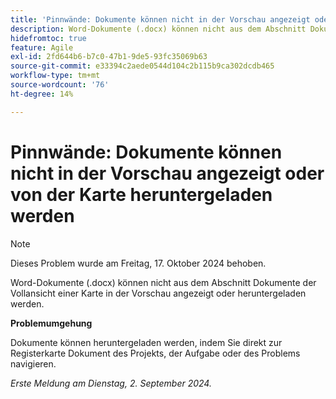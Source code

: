 ```yaml
---
title: 'Pinnwände: Dokumente können nicht in der Vorschau angezeigt oder von der Karte heruntergeladen werden'
description: Word-Dokumente (.docx) können nicht aus dem Abschnitt Dokumente der detaillierten Kartenansicht in der Vorschau angezeigt oder heruntergeladen werden.
hidefromtoc: true
feature: Agile
exl-id: 2fd644b6-b7c0-47b1-9de5-93fc35069b63
source-git-commit: e33394c2aede0544d104c2b115b9ca302dcdb465
workflow-type: tm+mt
source-wordcount: '76'
ht-degree: 14%

---
```


# Pinnwände: Dokumente können nicht in der Vorschau angezeigt oder von der Karte heruntergeladen werden

>[!NOTE]
>
>Dieses Problem wurde am Freitag, 17. Oktober 2024 behoben.

Word-Dokumente (.docx) können nicht aus dem Abschnitt Dokumente der Vollansicht einer Karte in der Vorschau angezeigt oder heruntergeladen werden.

**Problemumgehung**

Dokumente können heruntergeladen werden, indem Sie direkt zur Registerkarte Dokument des Projekts, der Aufgabe oder des Problems navigieren.

_Erste Meldung am Dienstag, 2. September 2024._
